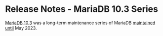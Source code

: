 # Release Notes - MariaDB 10.3 Series

[MariaDB 10.3](what-is-mariadb-103.md) was a long-term maintenance series of MariaDB [maintained until](https://mariadb.org/about/#maintenance-policy) May 2023.

